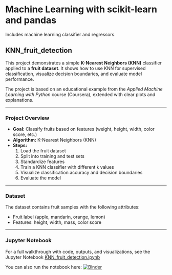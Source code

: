 # Machine Learning with scikit-learn and pandas

Includes machine learning classifier and regressors.

## KNN_fruit_detection

This project demonstrates a simple **K-Nearest Neighbors (KNN)** classifier applied to a **fruit dataset**.
It shows how to use KNN for supervised classification, visualize decision boundaries, and evaluate model performance.

The project is based on an educational example from the *Applied Machine Learning with Python* course (Coursera), extended with clear plots and explanations.

---

### Project Overview

- **Goal:** Classify fruits based on features (weight, height, width, color score, etc.)
- **Algorithm:** K-Nearest Neighbors (KNN)
- **Steps:**
  1. Load the fruit dataset
  2. Split into training and test sets
  3. Standardize features
  4. Train a KNN classifier with different `k` values
  5. Visualize classification accuracy and decision boundaries
  6. Evaluate the model

---

### Dataset

The dataset contains fruit samples with the following attributes:

- Fruit label (apple, mandarin, orange, lemon)
- Features: height, width, mass, color score

---

### Jupyter Notebook

For a full walkthrough with code, outputs, and visualizations, see the
Jupyter Notebook [KNN_fruit_detection.ipynb](KNN_fruit_detection.ipynb)

You can also run the notebook here: [![Binder](https://mybinder.org/badge_logo.svg)](https://mybinder.org/v2/gh/MahbubAlam231/machine-learning-scikit-learn-pandas/main?filepath=KNN_fruit_detection.ipynb)
